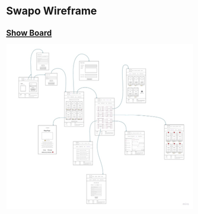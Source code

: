 # Swapo Wireframe

## [Show Board](https://miro.com/welcomeonboard/enhncDk5ZVNlZ2lLNWRUYlVhYXNrWjRYQkdiSW5hdGFrM0lQTlhEaEtoRVBWdTREMUoySHBKempQbWNia2hGNnwzMDc0NDU3MzU3MzU4Mjc2Mjk1)


![](../assets/Swapo-Wireframe.jpg)